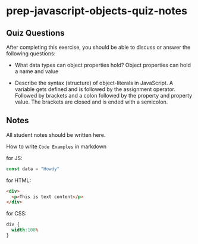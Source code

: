 # prep-javascript-objects-quiz-notes

## Quiz Questions

After completing this exercise, you should be able to discuss or answer the following questions:

- What data types can object properties hold?
  Object properties can hold a name and value

- Describe the syntax (structure) of object-literals in JavaScript.
  A variable gets defined and is followed by the assignment
  operator. Followed by brackets and a colon followed by the
  property and property value. The brackets are closed and
  is ended with a semicolon.
## Notes

All student notes should be written here.


How to write `Code Examples` in markdown

for JS:
```javascript
const data = "Howdy"
```

for HTML:
```html
<div>
  <p>This is text content</p>
</div>
```

for CSS:
```css
div {
  width:100%
}
```

